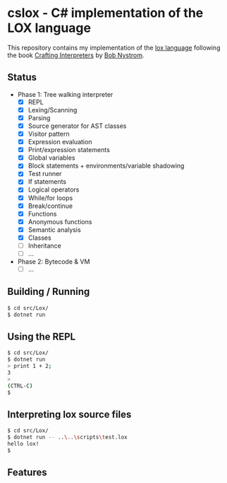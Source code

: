 # cslox - C# implementation of the LOX language

This repository contains my implementation of the [lox language] following the book [Crafting Interpreters] by [Bob Nystrom].

[Crafting Interpreters]: https://craftinginterpreters.com
[lox language]: https://craftinginterpreters.com/the-lox-language.html
[Bob Nystrom]: https://github.com/munificent


## Status

- Phase 1: Tree walking interpreter
    - [x] REPL
    - [x] Lexing/Scanning
    - [x] Parsing
    - [x] Source generator for AST classes
    - [x] Visitor pattern
    - [x] Expression evaluation
    - [x] Print/expression statements
    - [x] Global variables
    - [x] Block statements + environments/variable shadowing
    - [x] Test runner
    - [x] If statements
    - [x] Logical operators
    - [x] While/for loops
    - [x] Break/continue
    - [x] Functions
    - [x] Anonymous functions
    - [x] Semantic analysis
    - [x] Classes
    - [ ] Inheritance
    - [ ] ...
- Phase 2: Bytecode & VM
    - [ ] ...

## Building / Running

```bash
$ cd src/Lox/
$ dotnet run
```

## Using the REPL

```bash
$ cd src/Lox/
$ dotnet run
> print 1 + 2;
3
>
(CTRL-C)
$
```

## Interpreting lox source files

```bash
$ cd src/Lox/
$ dotnet run -- ..\..\scripts\test.lox
hello lox!
$
```

## Features

